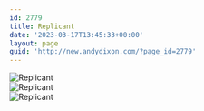 ```yaml
---
id: 2779
title: Replicant
date: '2023-03-17T13:45:33+00:00'
layout: page
guid: 'http://new.andydixon.com/?page_id=2779'
---
```


![Replicant](https://i0.wp.com/assets.g8x2.ldn.idrivee2-23.com/posters/Replicant%2001.jpg?w=1200&ssl=1 "Replicant")  
![Replicant](https://i0.wp.com/assets.g8x2.ldn.idrivee2-23.com/posters/Replicant%2002.jpg?w=1200&ssl=1 "Replicant")  
![Replicant](https://i0.wp.com/assets.g8x2.ldn.idrivee2-23.com/posters/Replicant%2003.jpg?w=1200&ssl=1 "Replicant")